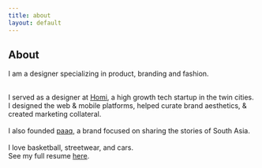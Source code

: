 ```yaml
---
title: about
layout: default
---
```


<body class="about">
  <section class="standard">
    <div class="container">
      <h1 class="heading">About</h1>
      <p class="subheading">I am a designer specializing in product, branding and fashion.<br>
        <div><br> I served as a designer at <a href="https://homi.io/" target="_blank">Homi</a>, a high growth tech startup in the twin cities. I
          designed the web & mobile platforms, helped curate brand aesthetics, & created marketing collateral.<br>
          <div><br>I also founded <a href="https://paaq.co/" target="_blank">paaq</a>, a brand focused on sharing the stories of South Asia. <br>
            <div><br>I love basketball, streetwear, and cars.</div>
            <div class="bumpdown">
              <div>See my full resume <a href="https://www.dropbox.com/s/w2nv3bsvzl6xthd/Aamir%20Peeran%20-%20Product%20Designer.pdf?dl=0" target="_blank">here</a>.</div>
            </div>
          </div>
        </div>
      </p>
    </div>
  </section>
</body>
